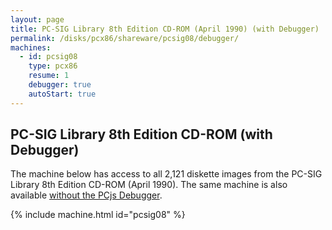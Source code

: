 ```yaml
---
layout: page
title: PC-SIG Library 8th Edition CD-ROM (April 1990) (with Debugger)
permalink: /disks/pcx86/shareware/pcsig08/debugger/
machines:
  - id: pcsig08
    type: pcx86
    resume: 1
    debugger: true
    autoStart: true
---
```


PC-SIG Library 8th Edition CD-ROM (with Debugger)
-------------------------------------------------

The machine below has access to all 2,121 diskette images from the PC-SIG Library 8th Edition CD-ROM (April 1990).
The same machine is also available [without the PCjs Debugger](../).

{% include machine.html id="pcsig08" %}
